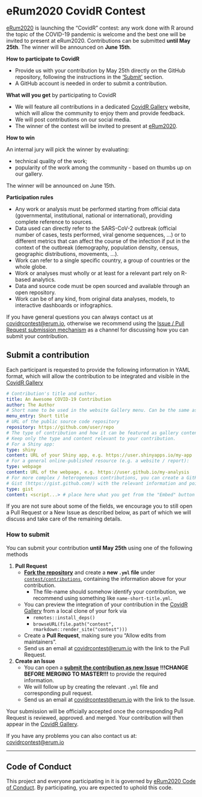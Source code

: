 
# eRum2020 CovidR Contest

[eRum2020](https://2020.erum.io/) is launching the “CovidR” contest: any
work done with R around the topic of the COVID-19 pandemic is welcome
and the best one will be invited to present at eRum2020. Contributions
can be submitted **until May 25th**. The winner will be announced on
**June 15th**.

**How to participate to CovidR**

  - Provide us with your contribution by May 25th directly on the GitHub
    repository, following the instructions in the
    [‘Submit’](#submit-a-contribution) section.
  - A GitHub account is needed in order to submit a contribution.

**What will you get** by participating to CovidR

  - We will feature all contributions in a dedicated [CovidR
    Gallery](https://milano-r.github.io/erum2020-covidr-contest)
    website, which will allow the community to enjoy them and provide
    feedback.
  - We will post contributions on our social media.
  - The winner of the contest will be invited to present at
    [eRum2020](https://2020.erum.io/).

**How to win**

An internal jury will pick the winner by evaluating:

  - technical quality of the work;
  - popularity of the work among the community - based on thumbs up on
    our gallery.

The winner will be announced on June 15th.

**Participation rules**

  - Any work or analysis must be performed starting from official data
    (governmental, institutional, national or international), providing
    complete reference to sources.
  - Data used can directly refer to the SARS-CoV-2 outbreak (official
    number of cases, tests performed, viral genome sequences, …) or to
    different metrics that can affect the course of the infection if put
    in the context of the outbreak (demography, population density,
    census, geographic distributions, movements, …).
  - Work can refer to a single specific country, a group of countries or
    the whole globe.
  - Work or analyses must wholly or at least for a relevant part rely on
    R-based analytics.
  - Data and source code must be open sourced and available through an
    open repository.
  - Work can be of any kind, from original data analyses, models, to
    interactive dashboards or infographics.

If you have general questions you can always contact us at
<covidrcontest@erum.io>, otherwise we recommend using the [Issue / Pull
Request submission mechanism](#submit-a-contribution) as a channel for
discussing how you can submit your contribution.

## Submit a contribution

Each participant is requested to provide the following information in
YAML format, which will allow the contribution to be integrated and
visible in the [CovidR
Gallery](https://milano-r.github.io/erum2020-covidr-contest)

``` yaml
# Contribution's title and author.
title: An Awesome COVID-19 Contribution
author: The Author
# Short name to be used in the website Gallery menu. Can be the same as title.
menu_entry: Short title
# URL of the public source code repository
repository: https://github.com/user/repo
# The type of contribution and how it can be featured as gallery content.
# Keep only the type and content relevant to your contribution.
# For a Shiny app:
type: shiny
content: URL of your Shiny app, e.g. https://user.shinyapps.io/my-app
# For a general online-published resource (e.g. a website / report):
type: webpage
content: URL of the webpage, e.g. https://user.github.io/my-analysis
# For more complex / heterogeneous contributions, you can create a GitHub
# Gist (https://gist.github.com/) with the relevant information and pointers:
type: gist
content: <script...> # place here what you get from the "Embed" button
```

If you are not sure about some of the fields, we encourage you to still
open a Pull Request or a New Issue as described below, as part of which
we will discuss and take care of the remaining details.

### How to submit

You can submit your contribution **until May 25th** using one of the
following methods

1.  **Pull Request**
      - [**Fork the
        repository**](https://github.com/Milano-R/erum2020-covidr-contest/fork)
        and create a **new `.yml` file** under
        [`contest/contributions`](https://github.com/Milano-R/erum2020-covidr-contest/tree/master/contest/contributions),
        containing the information above for your contribution.
          - The file-name should somehow identify your contribution, we
            recommend using something like `name-short-title.yml`.
      - You can preview the integration of your contribution in the
        [CovidR
        Gallery](https://milano-r.github.io/erum2020-covidr-contest)
        from a local clone of your fork via
          - `remotes::install_deps()`
          - `browseURL(file.path("contest",
            rmarkdown::render_site("contest")))`
      - Create a **Pull Request**, making sure you “Allow edits from
        maintainers”.
      - Send us an email at <covidrcontest@erum.io> with the link to the
        Pull Request.
2.  **Create an Issue**
      - You can open a [**submit the contribution as new
        Issue**](https://github.com/riccardoporreca/test-github-community/issues/new/choose)
        **\!\!\!CHANGE BEFORE MERGING TO MASTER\!\!\!** to provide the
        required information.
      - We will follow up by creating the relevant `.yml` file and
        corresponding pull request.
      - Send us an email at <covidrcontest@erum.io> with the link to the
        Issue.

Your submission will be officially accepted once the corresponding Pull
Request is reviewed, approved. and merged. Your contribution will then
appear in the [CovidR
Gallery](https://milano-r.github.io/erum2020-covidr-contest).

If you have any problems you can also contact us at:
<covidrcontest@erum.io>

-----

## Code of Conduct

This project and everyone participating in it is governed by [eRum2020
Code of Conduct](https://2020.erum.io/about/code-of-conduct). By
participating, you are expected to uphold this code.
